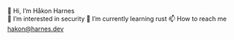 👋 Hi, I’m Håkon Harnes <br />
👀 I’m interested in security
🌱 I’m currently learning rust
📫 How to reach me hakon@harnes.dev
